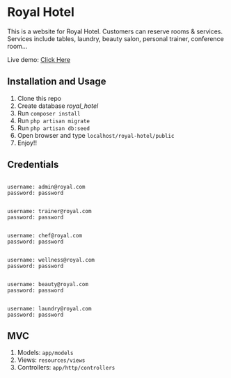  # Royal Hotel
This is a website for Royal Hotel. Customers can reserve rooms & services.
Services include tables, laundry, beauty salon, personal trainer, conference room...

Live demo: [Click Here](http://kuruzega.com/royal-hotel/public)

## Installation and Usage
1. Clone this repo
2. Create database *royal_hotel* 
3. Run </pre><code>composer install</code></pre>
4. Run </pre><code>php artisan migrate</code></pre>
5. Run </pre><code>php artisan db:seed</code></pre>
6. Open browser and type `localhost/royal-hotel/public` 
7. Enjoy!! 

## Credentials
<pre><code>
username: admin@royal.com
password: password
</code></pre> 

<pre><code>
username: trainer@royal.com
password: password
</code></pre> 

<pre><code>
username: chef@royal.com
password: password
</code></pre> 

<pre><code>
username: wellness@royal.com
password: password
</code></pre> 

<pre><code>
username: beauty@royal.com
password: password
</code></pre> 

<pre><code>
username: laundry@royal.com
password: password
</code></pre> 


## MVC
1. Models: `app/models` 
2. Views: `resources/views`
3. Controllers: `app/http/controllers`












